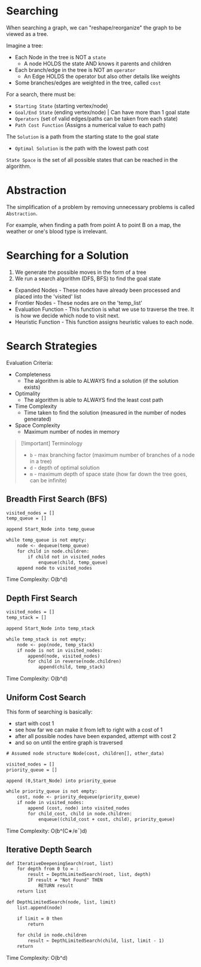 # Searching

When searching a graph, we can "reshape/reorganize" the graph to be viewed
as a tree.

Imagine a tree:
- Each Node in the tree is NOT a `state`
    - A node HOLDS the state AND knows it parents and children
- Each branch/edge in the tree is NOT an `operator`
    - An Edge HOLDS the operator but also other details like weights
- Some branches/edges are weighted in the tree, called `cost`

For a search, there must be:
- `Starting State` (starting vertex/node)
- `Goal/End State` (ending vertex/node) | Can have more than 1 goal state
- `Operators` (set of valid edges/paths can be taken from each state)
- `Path Cost Function` (Assigns a numerical value to each path)

The `Solution` is a path from the starting state to the goal state
- `Optimal Solution` is the path with the lowest path cost

`State Space` is the set of all possible states that can be reached 
in the algorithm.

# Abstraction
The simplification of a problem by removing unnecessary problems is called
`Abstraction`.

For example, when finding a path from point A to point B on a map, the 
weather or one's blood type is irrelevant.

# Searching for a Solution

1. We generate the possible moves in the form of a tree
2. We run a search algorithm (DFS, BFS) to find the goal state

* Expanded Nodes - These nodes have already been processed and placed into
                   the 'visited' list
* Frontier Nodes - These nodes are on the 'temp_list'
* Evaluation Function - This function is what we use to traverse the tree.
                        It is how we decide which node to visit next.
* Heuristic Function - This function assigns heuristic values to each node.

# Search Strategies
Evaluation Criteria:
- Completeness
    - The algorithm is able to ALWAYS find a solution (if the solution exists)
- Optimality
    - The algorithm is able to ALWAYS find the least cost path
- Time Complexity
    - Time taken to find the solution (measured in the number of nodes generated)
- Space Complexity
    - Maximum number of nodes in memory

> [!important] Terminology
> - `b` - max branching factor (maximum number of branches of a node in a tree)
> - `d` - depth of optimal solution 
> - `m` - maximum depth of space state (how far down the tree goes, can be infinite)

## Breadth First Search (BFS)
```txt
visited_nodes = []
temp_queue = []

append Start_Node into temp_queue

while temp_queue is not empty:
    node <- dequeue(temp_queue)
    for child in node.children:
        if child not in visited_nodes
            enqueue(child, temp_queue)
    append node to visited_nodes
```
Time Complexity: O(b^d)

## Depth First Search
```txt
visited_nodes = []
temp_stack = []

append Start_Node into temp_stack

while temp_stack is not empty:
    node <- pop(node, temp_stack)
    if node is not in visited_nodes:
        append(node, visited_nodes)
        for child in reverse(node.children)
            append(child, temp_stack)    
```
Time Complexity: O(b^d)

## Uniform Cost Search

This form of searching is basically:
- start with cost 1
- see how far we can make it from left to right with a cost of 1
- after all possible nodes have been expanded, attempt with cost 2
- and so on until the entire graph is traversed

```txt
# Assumed node structure Node(cost, children[], other_data)

visited_nodes = []
priority_queue = []

append (0,Start_Node) into priority_queue

while priority_queue is not empty:
    cost, node <- priority_dequeue(priority_queue)
    if node in visited_nodes:
        append (cost, node) into visited_nodes
        for child_cost, child in node.children:
            enqueue((child_cost + cost, child), priority_queue)
```
Time Complexity: O(b^(C∗/eˉ)d)

## Iterative Depth Search
```txt
def IterativeDeepeningSearch(root, list)
    for depth from 0 to ∞ :
        result ← DepthLimitedSearch(root, list, depth)
        IF result ≠ "Not Found" THEN
            RETURN result
    return list 

def DepthLimitedSearch(node, list, limit)
    list.append(node)
    
    if limit = 0 then
        return   

    for child in node.children
        result ← DepthLimitedSearch(child, list, limit - 1)
    return
```
Time Complexity: O(b^d)


